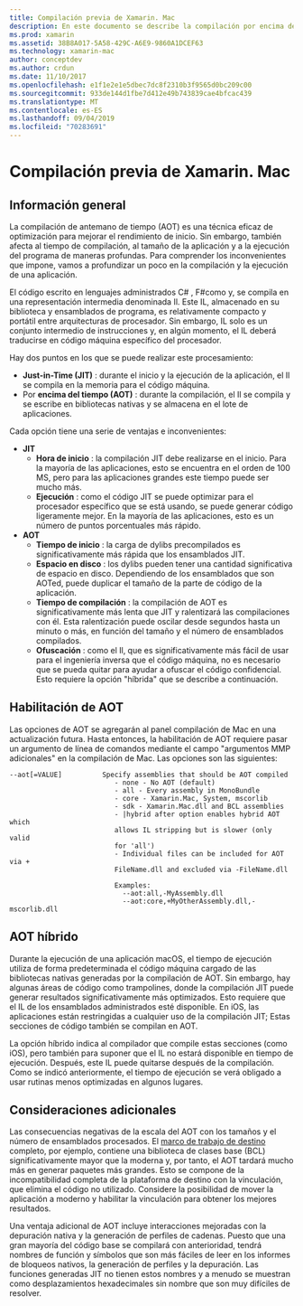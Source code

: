 ```yaml
---
title: Compilación previa de Xamarin. Mac
description: En este documento se describe la compilación por encima de la hora en Xamarin. Mac. Compara la compilación de AOT con la compilación JIT, explica cómo habilitar AOT y examina el AOT híbrido.
ms.prod: xamarin
ms.assetid: 38B8A017-5A58-429C-A6E9-9860A1DCEF63
ms.technology: xamarin-mac
author: conceptdev
ms.author: crdun
ms.date: 11/10/2017
ms.openlocfilehash: e1f1e2e1e5dbec7dc8f2310b3f9565d0bc209c00
ms.sourcegitcommit: 933de144d1fbe7d412e49b743839cae4bfcac439
ms.translationtype: MT
ms.contentlocale: es-ES
ms.lasthandoff: 09/04/2019
ms.locfileid: "70283691"
---
```

# <a name="xamarinmac-ahead-of-time-compilation"></a>Compilación previa de Xamarin. Mac

## <a name="overview"></a>Información general

La compilación de antemano de tiempo (AOT) es una técnica eficaz de optimización para mejorar el rendimiento de inicio. Sin embargo, también afecta al tiempo de compilación, al tamaño de la aplicación y a la ejecución del programa de maneras profundas. Para comprender los inconvenientes que impone, vamos a profundizar un poco en la compilación y la ejecución de una aplicación.

El código escrito en lenguajes administrados C# , F#como y, se compila en una representación intermedia denominada Il. Este IL, almacenado en su biblioteca y ensamblados de programa, es relativamente compacto y portátil entre arquitecturas de procesador. Sin embargo, IL solo es un conjunto intermedio de instrucciones y, en algún momento, el IL deberá traducirse en código máquina específico del procesador.

Hay dos puntos en los que se puede realizar este procesamiento:

- **Just-in-Time (JIT)** : durante el inicio y la ejecución de la aplicación, el Il se compila en la memoria para el código máquina.
- Por **encima del tiempo (AOT)** : durante la compilación, el Il se compila y se escribe en bibliotecas nativas y se almacena en el lote de aplicaciones.

Cada opción tiene una serie de ventajas e inconvenientes:

- **JIT**
  - **Hora de inicio** : la compilación JIT debe realizarse en el inicio. Para la mayoría de las aplicaciones, esto se encuentra en el orden de 100 MS, pero para las aplicaciones grandes este tiempo puede ser mucho más.
  - **Ejecución** : como el código JIT se puede optimizar para el procesador específico que se está usando, se puede generar código ligeramente mejor. En la mayoría de las aplicaciones, esto es un número de puntos porcentuales más rápido.
- **AOT**
  - **Tiempo de inicio** : la carga de dylibs precompilados es significativamente más rápida que los ensamblados JIT.
  - **Espacio en disco** : los dylibs pueden tener una cantidad significativa de espacio en disco. Dependiendo de los ensamblados que son AOTed, puede duplicar el tamaño de la parte de código de la aplicación.
  - **Tiempo de compilación** : la compilación de AOT es significativamente más lenta que JIT y ralentizará las compilaciones con él. Esta ralentización puede oscilar desde segundos hasta un minuto o más, en función del tamaño y el número de ensamblados compilados.
  - **Ofuscación** : como el Il, que es significativamente más fácil de usar para el ingeniería inversa que el código máquina, no es necesario que se pueda quitar para ayudar a ofuscar el código confidencial. Esto requiere la opción "híbrida" que se describe a continuación.

## <a name="enabling-aot"></a>Habilitación de AOT

Las opciones de AOT se agregarán al panel compilación de Mac en una actualización futura. Hasta entonces, la habilitación de AOT requiere pasar un argumento de línea de comandos mediante el campo "argumentos MMP adicionales" en la compilación de Mac. Las opciones son las siguientes:

```
--aot[=VALUE]          Specify assemblies that should be AOT compiled
                          - none - No AOT (default)
                          - all - Every assembly in MonoBundle
                          - core - Xamarin.Mac, System, mscorlib
                          - sdk - Xamarin.Mac.dll and BCL assemblies
                          - |hybrid after option enables hybrid AOT which
                          allows IL stripping but is slower (only valid
                          for 'all')
                          - Individual files can be included for AOT via +
                          FileName.dll and excluded via -FileName.dll

                          Examples:
                            --aot:all,-MyAssembly.dll
                            --aot:core,+MyOtherAssembly.dll,-mscorlib.dll
```


## <a name="hybrid-aot"></a>AOT híbrido

Durante la ejecución de una aplicación macOS, el tiempo de ejecución utiliza de forma predeterminada el código máquina cargado de las bibliotecas nativas generadas por la compilación de AOT. Sin embargo, hay algunas áreas de código como trampolines, donde la compilación JIT puede generar resultados significativamente más optimizados. Esto requiere que el IL de los ensamblados administrados esté disponible. En iOS, las aplicaciones están restringidas a cualquier uso de la compilación JIT; Estas secciones de código también se compilan en AOT.

La opción híbrido indica al compilador que compile estas secciones (como iOS), pero también para suponer que el IL no estará disponible en tiempo de ejecución. Después, este IL puede quitarse después de la compilación. Como se indicó anteriormente, el tiempo de ejecución se verá obligado a usar rutinas menos optimizadas en algunos lugares.

## <a name="further-considerations"></a>Consideraciones adicionales

Las consecuencias negativas de la escala del AOT con los tamaños y el número de ensamblados procesados. El [marco de trabajo de destino](~/mac/platform/target-framework.md) completo, por ejemplo, contiene una biblioteca de clases base (BCL) significativamente mayor que la moderna y, por tanto, el AOT tardará mucho más en generar paquetes más grandes. Esto se compone de la incompatibilidad completa de la plataforma de destino con la vinculación, que elimina el código no utilizado. Considere la posibilidad de mover la aplicación a moderno y habilitar la vinculación para obtener los mejores resultados.

Una ventaja adicional de AOT incluye interacciones mejoradas con la depuración nativa y la generación de perfiles de cadenas. Puesto que una gran mayoría del código base se compilará con anterioridad, tendrá nombres de función y símbolos que son más fáciles de leer en los informes de bloqueos nativos, la generación de perfiles y la depuración. Las funciones generadas JIT no tienen estos nombres y a menudo se muestran como desplazamientos hexadecimales sin nombre que son muy difíciles de resolver.
